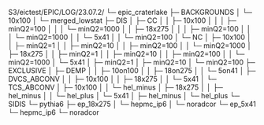 S3/eictest/EPIC/LOG/23.07.2/
└─ epic_craterlake
   ├─ BACKGROUNDS
   │  └─ 10x100
   │     └─ merged_lowstat
   ├─ DIS
   │  ├─ CC
   │  │  ├─ 10x100
   │  │  │  ├─ minQ2=100
   │  │  │  └─ minQ2=1000
   │  │  ├─ 18x275
   │  │  │  ├─ minQ2=100
   │  │  │  └─ minQ2=1000
   │  │  └─ 5x41
   │  │     └─ minQ2=100
   │  └─ NC
   │     ├─ 10x100
   │     │  ├─ minQ2=1
   │     │  ├─ minQ2=10
   │     │  ├─ minQ2=100
   │     │  └─ minQ2=1000
   │     ├─ 18x275
   │     │  ├─ minQ2=1
   │     │  ├─ minQ2=10
   │     │  ├─ minQ2=100
   │     │  └─ minQ2=1000
   │     └─ 5x41
   │        ├─ minQ2=1
   │        ├─ minQ2=10
   │        └─ minQ2=100
   ├─ EXCLUSIVE
   │  ├─ DEMP
   │  │  ├─ 10on100
   │  │  ├─ 18on275
   │  │  └─ 5on41
   │  ├─ DVCS_ABCONV
   │  │  ├─ 10x100
   │  │  ├─ 18x275
   │  │  └─ 5x41
   │  └─ TCS_ABCONV
   │     ├─ 10x100
   │     │  └─ hel_minus
   │     ├─ 18x275
   │     │  ├─ hel_minus
   │     │  └─ hel_plus
   │     └─ 5x41
   │        ├─ hel_minus
   │        └─ hel_plus
   └─ SIDIS
      └─ pythia6
         ├─ ep_18x275
         │  └─ hepmc_ip6
         │     └─ noradcor
         └─ ep_5x41
            └─ hepmc_ip6
               └─ noradcor
